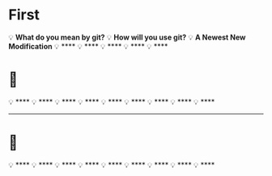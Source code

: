 # First 

💡 **What do you mean by git?**
💡 **How will you use git?**
💡 **A Newest New Modification**
💡 ****
💡 ****
💡 ****
💡 ****
💡 ****
# 💌 
💡 ****
💡 ****
💡 ****
💡 ****
💡 ****
💡 ****
💡 ****
💡 ****
💡 ****

---
# 💌 
💡 ****
💡 ****
💡 ****
💡 ****
💡 ****
💡 ****
💡 ****
💡 ****
💡 ****
